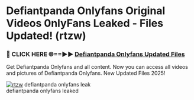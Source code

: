 # Defiantpanda Onlyfans Original Videos 0nlyFans Leaked - Files Updated! (rtzw)

<h3>🔴 CLICK HERE 🌐==►► <a href="https://tinyurl.com/x26r9saj" rel="nofollow">Defiantpanda Onlyfans Updated Files</a></h3>

Get Defiantpanda Onlyfans and all content. Now you can access all videos and pictures of Defiantpanda Onlyfans. New Updated Files 2025!

[![rtzw](https://i.imgur.com/LkgZPqh.gif)](https://tinyurl.com/x26r9saj)
defiantpanda onlyfans leak<br>
defiantpanda onlyfans leaked